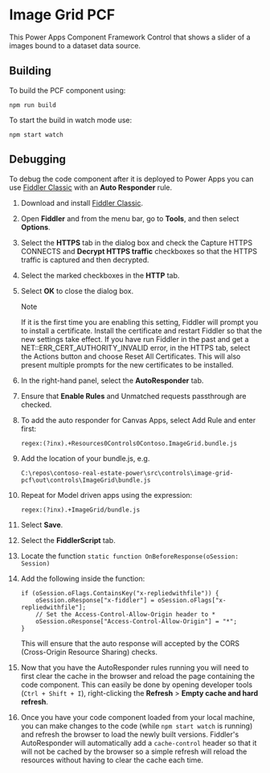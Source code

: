 # Image Grid PCF
This Power Apps Component Framework Control that shows a slider of a images bound to a dataset data source.

## Building

To build the PCF component using:

```shell
npm run build
```

To start the build in watch mode use:

```shell
npm start watch
```


## Debugging

To debug the code component after it is deployed to Power Apps you can use [Fiddler Classic](https://www.telerik.com/fiddler/fiddler-classic) with an **Auto Responder** rule.

1. Download and install [Fiddler Classic](https://www.telerik.com/fiddler/fiddler-classic).

1. Open **Fiddler** and from the menu bar, go to **Tools**, and then select **Options**.

1. Select the **HTTPS** tab in the dialog box and check the Capture HTTPS CONNECTS and **Decrypt HTTPS traffic** checkboxes so that the HTTPS traffic is captured and then decrypted.

1. Select the marked checkboxes in the **HTTP** tab.

1. Select **OK** to close the dialog box.

    > [!NOTE]
    > If it is the first time you are enabling this setting, Fiddler will prompt you to install a certificate. Install the certificate and restart Fiddler so that the new settings take effect.
    If you have run Fiddler in the past and get a NET::ERR_CERT_AUTHORITY_INVALID error, in the HTTPS tab, select the Actions button and choose Reset All Certificates. This will also present multiple prompts for the new certificates to be installed.

1. In the right-hand panel, select the **AutoResponder** tab.

1. Ensure that **Enable Rules** and Unmatched requests passthrough are checked.

1. To add the auto responder for Canvas Apps, select Add Rule and enter first:

    ```text
    regex:(?inx).+Resources0Controls0Contoso.ImageGrid.bundle.js
    ```

1. Add the location of your bundle.js, e.g. 
    ```text
    C:\repos\contoso-real-estate-power\src\controls\image-grid-pcf\out\controls\ImageGrid\bundle.js
    ```

1. Repeat for Model driven apps using the expression:

    ```text
    regex:(?inx).+ImageGrid/bundle.js
    ```

1. Select **Save**.

1. Select the **FiddlerScript** tab.

1. Locate the function `static function OnBeforeResponse(oSession: Session)`

1. Add the following inside the function:

    ```VBScript
    if (oSession.oFlags.ContainsKey("x-repliedwithfile")) {
        oSession.oResponse["x-fiddler"] = oSession.oFlags["x-repliedwithfile"];
        // Set the Access-Control-Allow-Origin header to *
        oSession.oResponse["Access-Control-Allow-Origin"] = "*";
    }
    ```

    This will ensure that the auto response will accepted by the CORS (Cross-Origin Resource Sharing) checks.

1. Now that you have the AutoResponder rules running you will need to first clear the cache in the browser and reload the page containing the code component. This can easily be done by opening developer tools (`Ctrl + Shift + I`), right-clicking the **Refresh** > **Empty cache and hard refresh**.

1. Once you have your code component loaded from your local machine, you can make changes to the code (while `npm start watch` is running) and refresh the browser to load the newly built versions. Fiddler's AutoResponder will automatically add a `cache-control` header so that it will not be cached by the browser so a simple refresh will reload the resources without having to clear the cache each time.